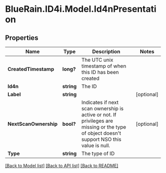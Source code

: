 # BlueRain.ID4i.Model.Id4nPresentation
## Properties

Name | Type | Description | Notes
------------ | ------------- | ------------- | -------------
**CreatedTimestamp** | **long?** | The UTC unix timestamp of when this ID has been created | 
**Id4n** | **string** | The ID | 
**Label** | **string** |  | [optional] 
**NextScanOwnership** | **bool?** | Indicates if next scan ownership is active or not. If privileges are missing or the type of object doesn&#39;t support NSO this value is null. | [optional] 
**Type** | **string** | The type of ID | 

[[Back to Model list]](../README.md#documentation-for-models) [[Back to API list]](../README.md#documentation-for-api-endpoints) [[Back to README]](../README.md)

